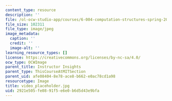 ```yaml
---
content_type: resource
description: ''
file: /ol-ocw-studio-app/courses/6-004-computation-structures-spring-2017/2921e505fe0891f5e6e0b6d5d43e9bfa_video_placeholder.jpg
file_size: 102311
file_type: image/jpeg
image_metadata:
  caption: ''
  credit: ''
  image-alt: ''
learning_resource_types: []
license: https://creativecommons.org/licenses/by-nc-sa/4.0/
ocw_type: OCWImage
parent_title: Instructor Insights
parent_type: ThisCourseAtMITSection
parent_uid: afe08404-8e78-ace8-b662-e0ac78cd1a98
resourcetype: Image
title: video_placeholder.jpg
uid: 2921e505-fe08-91f5-e6e0-b6d5d43e9bfa
---
```

